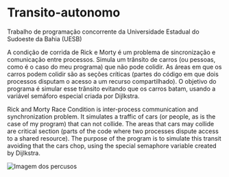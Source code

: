 # Transito-autonomo
Trabalho de programação concorrente da Universidade Estadual do Sudoeste da Bahia (UESB)

A condição de corrida de Rick e Morty é um problema de sincronização e comunicação entre processos.
Simula um trânsito de carros (ou pessoas, como é o caso do meu programa) que não pode colidir.
As áreas em que os carros podem colidir são as seções críticas (partes do código em que dois processos disputam o acesso a um recurso compartilhado).
O objetivo do programa é simular esse trânsito evitando que os carros batam, usando a variável semáforo especial criada por Dijlkstra.

Rick and Morty Race Condition is inter-process communication and synchronization problem. 
It simulates a traffic of cars (or people, as is the case of my program) that can not collide.
The areas that cars may collide are critical section (parts of the code where two processes dispute access to a shared resource).
The purpose of the program is to simulate this transit avoiding that the cars chop, using the special semaphore variable created by Dijlkstra.

![Imagem dos percusos](https://i.imgur.com/6OfBDgD.jpg)
